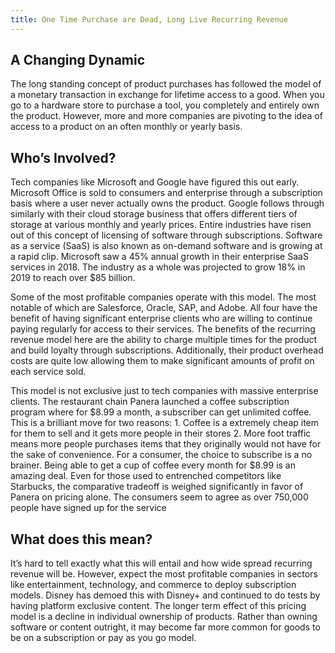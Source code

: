 ```yaml
---
title: One Time Purchase are Dead, Long Live Recurring Revenue
---
```


## A Changing Dynamic
The long standing concept of product purchases has followed the model of a monetary transaction in exchange for lifetime access to a good. When you go to a hardware store to purchase a tool, you completely and entirely own the product. However, more and more companies are pivoting to the idea of access to a product on an often monthly or yearly basis.

## Who’s Involved?
Tech companies like Microsoft and Google have figured this out early. Microsoft Office is sold to consumers and enterprise through a subscription basis where a user never actually owns the product. Google follows through similarly with their cloud storage business that offers different tiers of storage at various monthly and yearly prices. Entire industries have risen out of this concept of licensing of software through subscriptions. Software as a service (SaaS) is also known as on-demand software and is growing at a rapid clip. Microsoft saw a 45% annual growth in their enterprise SaaS services in 2018. The industry as a whole was projected to grow 18% in 2019 to reach over $85 billion.

Some of the most profitable companies operate with this model. The most notable of which are Salesforce, Oracle, SAP, and Adobe. All four have the benefit of having significant enterprise clients who are willing to continue paying regularly for access to their services. The benefits of the recurring revenue model here are the ability to charge multiple times for the product and build loyalty through subscriptions. Additionally, their product overhead costs are quite low allowing them to make significant amounts of profit on each service sold.

This model is not exclusive just to tech companies with massive enterprise clients. The restaurant chain Panera launched a coffee subscription program where for $8.99 a month, a subscriber can get unlimited coffee. This is a brilliant move for two reasons: 1. Coffee is a extremely cheap item for them to sell and it gets more people in their stores 2. More foot traffic means more people purchases items that they originally would not have for the sake of convenience. For a consumer, the choice to subscribe is a no brainer. Being able to get a cup of coffee every month for $8.99 is an amazing deal. Even for those used to entrenched competitors like Starbucks, the comparative tradeoff is weighed significantly in favor of Panera on pricing alone. The consumers seem to agree as over 750,000 people have signed up for the service

## What does this mean?

It’s hard to tell exactly what this will entail and how wide spread recurring revenue will be. However, expect the most profitable companies in sectors like entertainment, technology, and commerce to deploy subscription models. Disney has demoed this with Disney+ and continued to do tests by having platform exclusive content. The longer term effect of this pricing model is a decline in individual ownership of products. Rather than owning software or content outright, it may become far more common for goods to be on a subscription or pay as you go model.

